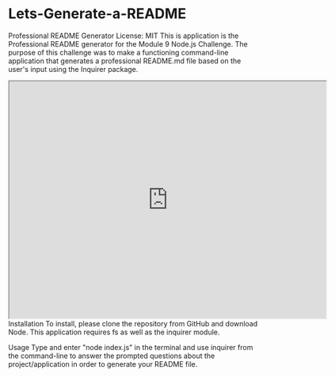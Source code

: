 # Lets-Generate-a-README
Professional README Generator
License: MIT
This is application is the Professional README generator for the Module 9 Node.js Challenge. The purpose of this challenge was to make a functioning command-line application that generates a professional README.md file based on the user's input using the Inquirer package.
<iframe src="https://drive.google.com/file/d/1GlgF5QJZ7jE-QAvOrQkc2NbNzCV6hCXp/preview" width="640" height="480"></iframe>
Installation
To install, please clone the repository from GitHub and download Node. This application requires fs as well as the inquirer module.

Usage
Type and enter "node index.js" in the terminal and use inquirer from the command-line to answer the prompted questions about the project/application in order to generate your README file.